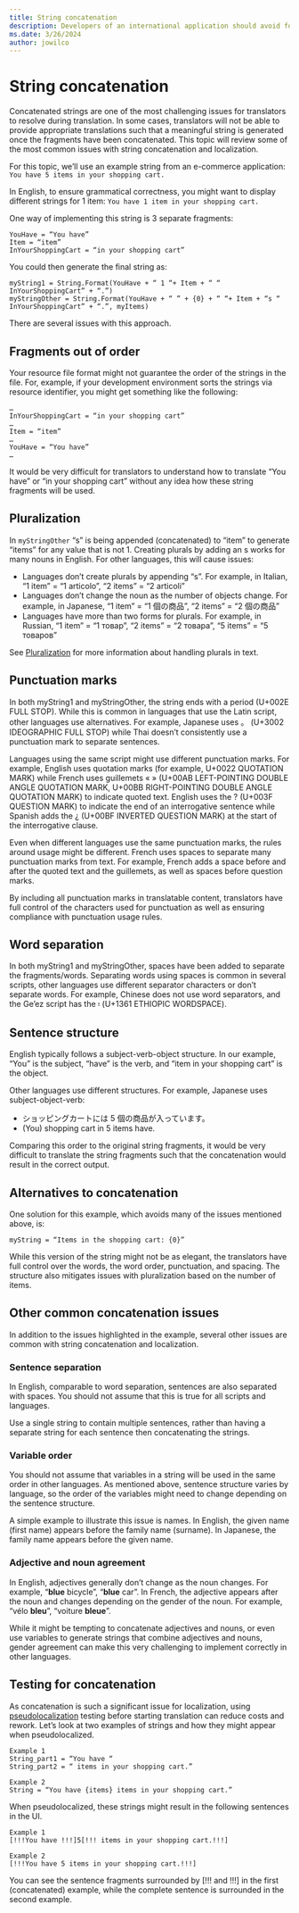 ```yaml
---
title: String concatenation
description: Developers of an international application should avoid forming strings by concatenation.
ms.date: 3/26/2024
author: jowilco
---
```


# String concatenation

Concatenated strings are one of the most challenging issues for translators to resolve during translation. In some cases, translators will not be able to provide appropriate translations such that a meaningful string is generated once the fragments have been concatenated. This topic will review some of the most common issues with string concatenation and localization.

For this topic, we’ll use an example string from an e-commerce application: ```You have 5 items in your shopping cart.```

In English, to ensure grammatical correctness, you might want to display different strings for 1 item: ```You have 1 item in your shopping cart.```

One way of implementing this string is 3 separate fragments:

```text
YouHave = “You have”
Item = “item”
InYourShoppingCart = “in your shopping cart”
```

You could then generate the final string as:

```text
myString1 = String.Format(YouHave + “ 1 “+ Item + “ “ InYourShoppingCart” + “.”)
myStringOther = String.Format(YouHave + “ ” + {0} + “ “+ Item + “s “ InYourShoppingCart” + “.”, myItems)
```

There are several issues with this approach.

## Fragments out of order

Your resource file format might not guarantee the order of the strings in the file. For, example, if your development environment sorts the strings via resource identifier, you might get something like the following:

```text
…
InYourShoppingCart = “in your shopping cart”
…
Item = “item”
…
YouHave = “You have”
…
```

It would be very difficult for translators to understand how to translate “You have” or “in your shopping cart” without any idea how these string fragments will be used.

## Pluralization

In ```myStringOther``` “s” is being appended (concatenated) to “item” to generate “items” for any value that is not 1. Creating plurals by adding an s works for many nouns in English. For other languages, this will cause issues:

- Languages don’t create plurals by appending “s”. For example, in Italian, “1 item” = “1 articolo”, “2 items” = “2 articoli”
- Languages don’t change the noun as the number of objects change. For example, in Japanese, “1 item” = “1 個の商品”, “2 items” = “2 個の商品”
- Languages have more than two forms for plurals. For example, in Russian, “1 item” = “1 товар”, “2 items” = “2 товара”, “5 items” = “5 товаров”

See [Pluralization](pluralization.md) for more information about handling plurals in text.

## Punctuation marks

In both myString1 and myStringOther, the string ends with a period (U+002E FULL STOP). While this is common in languages that use the Latin script, other languages use alternatives. For example, Japanese uses 。 (U+3002 IDEOGRAPHIC FULL STOP) while Thai doesn’t consistently use a punctuation mark to separate sentences.

Languages using the same script might use different punctuation marks. For example, English uses quotation marks (for example, U+0022 QUOTATION MARK) while French uses guillemets « » (U+00AB LEFT-POINTING DOUBLE ANGLE QUOTATION MARK, U+00BB RIGHT-POINTING DOUBLE ANGLE QUOTATION MARK) to indicate quoted text. English uses the ? (U+003F QUESTION MARK) to indicate the end of an interrogative sentence while Spanish adds the ¿ (U+00BF INVERTED QUESTION MARK) at the start of the interrogative clause.

Even when different languages use the same punctuation marks, the rules around usage might be different. French uses spaces to separate many punctuation marks from text. For example, French adds a space before and after the quoted text and the guillemets, as well as spaces before question marks.

By including all punctuation marks in translatable content, translators have full control of the characters used for punctuation as well as ensuring compliance with punctuation usage rules.

## Word separation

In both myString1 and myStringOther, spaces have been added to separate the fragments/words. Separating words using spaces is common in several scripts, other languages use different separator characters or don’t separate words. For example, Chinese does not use word separators, and the Ge’ez script has the ፡ (U+1361 ETHIOPIC WORDSPACE).

## Sentence structure

English typically follows a subject-verb-object structure. In our example, “You” is the subject, “have” is the verb, and “item in your shopping cart” is the object.

Other languages use different structures. For example, Japanese uses subject-object-verb:

- ショッピングカートには 5 個の商品が入っています。
- (You) shopping cart in 5 items have.

Comparing this order to the original string fragments, it would be very difficult to translate the string fragments such that the concatenation would result in the correct output.

## Alternatives to concatenation

One solution for this example, which avoids many of the issues mentioned above, is:

```text
myString = “Items in the shopping cart: {0}”
```

While this version of the string might not be as elegant, the translators have full control over the words, the word order, punctuation, and spacing. The structure also mitigates issues with pluralization based on the number of items.

## Other common concatenation issues

In addition to the issues highlighted in the example, several other issues are common with string concatenation and localization.

### Sentence separation

In English, comparable to word separation, sentences are also separated with spaces. You should not assume that this is true for all scripts and languages.

Use a single string to contain multiple sentences, rather than having a separate string for each sentence then concatenating the strings.

### Variable order

You should not assume that variables in a string will be used in the same order in other languages. As mentioned above, sentence structure varies by language, so the order of the variables might need to change depending on the sentence structure.

A simple example to illustrate this issue is names. In English, the given name (first name) appears before the family name (surname). In Japanese, the family name appears before the given name.

### Adjective and noun agreement

In English, adjectives generally don’t change as the noun changes. For example, “**blue** bicycle”, “**blue** car”. In French, the adjective appears after the noun and changes depending on the gender of the noun. For example, “vélo **bleu**”, “voiture **bleue**”.

While it might be tempting to concatenate adjectives and nouns, or even use variables to generate strings that combine adjectives and nouns, gender agreement can make this very challenging to implement correctly in other languages.

## Testing for concatenation

As concatenation is such a significant issue for localization, using [pseudolocalization](../methodology/pseudolocalization.md) testing before starting translation can reduce costs and rework. Let’s look at two examples of strings and how they might appear when pseudolocalized.

```text
Example 1
String_part1 = “You have “
String_part2 = “ items in your shopping cart.”

Example 2
String = “You have {items} items in your shopping cart.”
```

When pseudolocalized, these strings might result in the following sentences in the UI.

```text
Example 1
[!!!You have !!!]5[!!! items in your shopping cart.!!!]

Example 2
[!!!You have 5 items in your shopping cart.!!!]
```

You can see the sentence fragments surrounded by [!!! and !!!] in the first (concatenated) example, while the complete sentence is surrounded in the second example.
